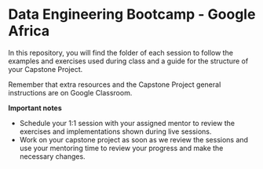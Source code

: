 
# Data Engineering Bootcamp - Google Africa

In this repository, you will find the folder of each session to follow the examples and exercises used during class and a guide for the structure of your Capstone Project.

Remember that extra resources and the Capstone Project general instructions are on Google Classroom. 

   

**Important notes**
- Schedule your 1:1 session with your assigned mentor to review the exercises and implementations shown during live sessions.
- Work on your capstone project as soon as we review the sessions and use your mentoring time to review your progress and make the necessary changes.
